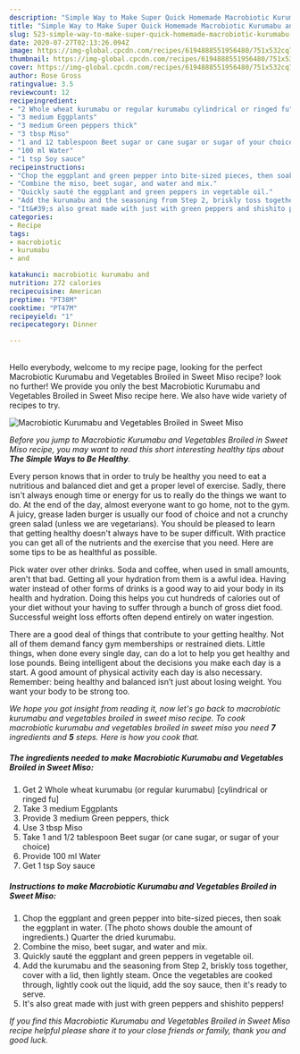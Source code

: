 ```yaml
---
description: "Simple Way to Make Super Quick Homemade Macrobiotic Kurumabu and Vegetables Broiled in Sweet Miso"
title: "Simple Way to Make Super Quick Homemade Macrobiotic Kurumabu and Vegetables Broiled in Sweet Miso"
slug: 523-simple-way-to-make-super-quick-homemade-macrobiotic-kurumabu-and-vegetables-broiled-in-sweet-miso
date: 2020-07-27T02:13:26.094Z
image: https://img-global.cpcdn.com/recipes/6194888551956480/751x532cq70/macrobiotic-kurumabu-and-vegetables-broiled-in-sweet-miso-recipe-main-photo.jpg
thumbnail: https://img-global.cpcdn.com/recipes/6194888551956480/751x532cq70/macrobiotic-kurumabu-and-vegetables-broiled-in-sweet-miso-recipe-main-photo.jpg
cover: https://img-global.cpcdn.com/recipes/6194888551956480/751x532cq70/macrobiotic-kurumabu-and-vegetables-broiled-in-sweet-miso-recipe-main-photo.jpg
author: Rose Gross
ratingvalue: 3.5
reviewcount: 12
recipeingredient:
- "2 Whole wheat kurumabu or regular kurumabu cylindrical or ringed fu"
- "3 medium Eggplants"
- "3 medium Green peppers thick"
- "3 tbsp Miso"
- "1 and 12 tablespoon Beet sugar or cane sugar or sugar of your choice"
- "100 ml Water"
- "1 tsp Soy sauce"
recipeinstructions:
- "Chop the eggplant and green pepper into bite-sized pieces, then soak the eggplant in water. (The photo shows double the amount of ingredients.) Quarter the dried kurumabu."
- "Combine the miso, beet sugar, and water and mix."
- "Quickly sauté the eggplant and green peppers in vegetable oil."
- "Add the kurumabu and the seasoning from Step 2, briskly toss together, cover with a lid, then lightly steam. Once the vegetables are cooked through, lightly cook out the liquid, add the soy sauce, then it&#39;s ready to serve."
- "It&#39;s also great made with just with green peppers and shishito peppers!"
categories:
- Recipe
tags:
- macrobiotic
- kurumabu
- and

katakunci: macrobiotic kurumabu and 
nutrition: 272 calories
recipecuisine: American
preptime: "PT38M"
cooktime: "PT47M"
recipeyield: "1"
recipecategory: Dinner

---
```

<br>
Hello everybody, welcome to my recipe page, looking for the perfect Macrobiotic Kurumabu and Vegetables Broiled in Sweet Miso recipe? look no further! We provide you only the best Macrobiotic Kurumabu and Vegetables Broiled in Sweet Miso recipe here. We also have wide variety of recipes to try.
<br>


![Macrobiotic Kurumabu and Vegetables Broiled in Sweet Miso](https://img-global.cpcdn.com/recipes/6194888551956480/751x532cq70/macrobiotic-kurumabu-and-vegetables-broiled-in-sweet-miso-recipe-main-photo.jpg)

<i>Before you jump to Macrobiotic Kurumabu and Vegetables Broiled in Sweet Miso recipe, you may want to read this short interesting healthy tips about <strong>The Simple Ways to Be Healthy</strong>.</i>

Every person knows that in order to truly be healthy you need to eat a nutritious and balanced diet and get a proper level of exercise. Sadly, there isn't always enough time or energy for us to really do the things we want to do. At the end of the day, almost everyone want to go home, not to the gym. A juicy, grease laden burger is usually our food of choice and not a crunchy green salad (unless we are vegetarians). You should be pleased to learn that getting healthy doesn't always have to be super difficult. With practice you can get all of the nutrients and the exercise that you need. Here are some tips to be as healthful as possible.

Pick water over other drinks. Soda and coffee, when used in small amounts, aren't that bad. Getting all your hydration from them is a awful idea. Having water instead of other forms of drinks is a good way to aid your body in its health and hydration. Doing this helps you cut hundreds of calories out of your diet without your having to suffer through a bunch of gross diet food. Successful weight loss efforts often depend entirely on water ingestion.

There are a good deal of things that contribute to your getting healthy. Not all of them demand fancy gym memberships or restrained diets. Little things, when done every single day, can do a lot to help you get healthy and lose pounds. Being intelligent about the decisions you make each day is a start. A good amount of physical activity each day is also necessary. Remember: being healthy and balanced isn’t just about losing weight. You want your body to be strong too. 


<i>We hope you got insight from reading it, now let's go back to macrobiotic kurumabu and vegetables broiled in sweet miso recipe. To cook macrobiotic kurumabu and vegetables broiled in sweet miso you need <strong>7</strong> ingredients and <strong>5</strong> steps. Here is how you cook that.
</i>

##### The ingredients needed to make Macrobiotic Kurumabu and Vegetables Broiled in Sweet Miso:

1. Get 2 Whole wheat kurumabu (or regular kurumabu) [cylindrical or ringed fu]
1. Take 3 medium Eggplants
1. Provide 3 medium Green peppers, thick
1. Use 3 tbsp Miso
1. Take 1 and 1/2 tablespoon Beet sugar (or cane sugar, or sugar of your choice)
1. Provide 100 ml Water
1. Get 1 tsp Soy sauce


##### Instructions to make Macrobiotic Kurumabu and Vegetables Broiled in Sweet Miso:

1. Chop the eggplant and green pepper into bite-sized pieces, then soak the eggplant in water. (The photo shows double the amount of ingredients.) Quarter the dried kurumabu.
1. Combine the miso, beet sugar, and water and mix.
1. Quickly sauté the eggplant and green peppers in vegetable oil.
1. Add the kurumabu and the seasoning from Step 2, briskly toss together, cover with a lid, then lightly steam. Once the vegetables are cooked through, lightly cook out the liquid, add the soy sauce, then it&#39;s ready to serve.
1. It&#39;s also great made with just with green peppers and shishito peppers!


<i>If you find this Macrobiotic Kurumabu and Vegetables Broiled in Sweet Miso recipe helpful please share it to your close friends or family, thank you and good luck.</i>
